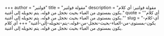 +++
author = "فولتير"
title = "مقولة فولتير"
description = "مقولة فولتير: أي كلام يكون بمستوى من الغباء بحيث نخجل من قوله، يتم تحويله إلى أغنية."
quote = '''أي كلام يكون بمستوى من الغباء بحيث نخجل من قوله، يتم تحويله إلى أغنية.'''
slug = "أي-كلام-يكون-بمستوى-من-الغباء-بحيث-نخجل-من-قوله،-يتم-تحويله-إلى-أغنية"
+++
أي كلام يكون بمستوى من الغباء بحيث نخجل من قوله، يتم تحويله إلى أغنية.

